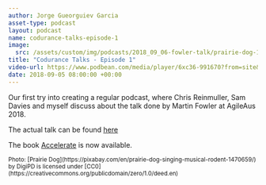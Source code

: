 ```yaml
---
author: Jorge Gueorguiev Garcia
asset-type: podcast
layout: podcast
name: codurance-talks-episode-1
image: 
  src: /assets/custom/img/podcasts/2018_09_06-fowler-talk/prairie-dog-1470659_1280.jpg
title: "Codurance Talks - Episode 1"
video-url: https://www.podbean.com/media/player/6xc36-991670?from=site&vjs=1&skin=1&fonts=Helvetica&auto=0&download=
date: 2018-09-05 08:00:00 +00:00
---
```


Our first try into creating a regular podcast, where Chris Reinmuller, Sam Davies and myself discuss about the talk done by Martin Fowler at AgileAus 2018.

The actual talk can be found [here](https://www.infoq.com/presentations/agile-2018)

The book [Accelerate](https://itrevolution.com/book/accelerate/) is now available.


<sub>
Photo: [Prairie Dog](https://pixabay.com/en/prairie-dog-singing-musical-rodent-1470659/) by DigiPD is licensed under [CC0](https://creativecommons.org/publicdomain/zero/1.0/deed.en)
</sub>
